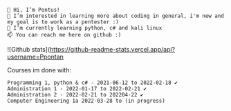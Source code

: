     👋 Hi, I’m Pontus!
    👀 I’m interested in learning more about coding in general, i'm new and my goal is to work as a pentester :)
    🌱 I’m currently learning python, c# and kali linux
    📫 You can reach me here on github :)

![Github stats](https://github-readme-stats.vercel.app/api?username=Ppontan

Courses im done with:

    Programming 1, python & c# - 2021-06-12 to 2022-02-18 ✔️
    Administration 1 - 2022-01-17 to 2022-02-21 ✔️
    Administration 2 - 2022-02-21 to 202204-22 ✔️
    Computer Engineering 1a 2022-03-28 to (in progress)

